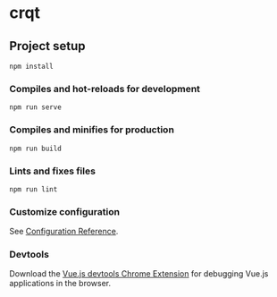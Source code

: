 # crqt

## Project setup
```
npm install
```

### Compiles and hot-reloads for development
```
npm run serve
```

### Compiles and minifies for production
```
npm run build
```

### Lints and fixes files
```
npm run lint
```

### Customize configuration
See [Configuration Reference](https://cli.vuejs.org/config/).

### Devtools
Download the [Vue.js devtools Chrome Extension](https://chrome.google.com/webstore/detail/vuejs-devtools/ljjemllljcmogpfapbkkighbhhppjdbg) for debugging Vue.js applications in the browser.